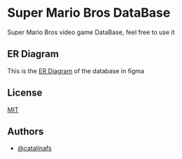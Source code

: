 # Super Mario Bros DataBase

Super Mario Bros video game DataBase, feel free to use it

## ER Diagram

This is the [ER Diagram](https://www.figma.com/file/LIrufFPgt3T4pkc9qV1g2p/ER-Diagram---Super-Mario-Bros-DB?type=whiteboard&t=zcRHY1zb78DNTRfP-1) of the database in figma

## License

[MIT](https://choosealicense.com/licenses/mit/)

## Authors

- [@catalinafs](https://github.com/catalinafs)
